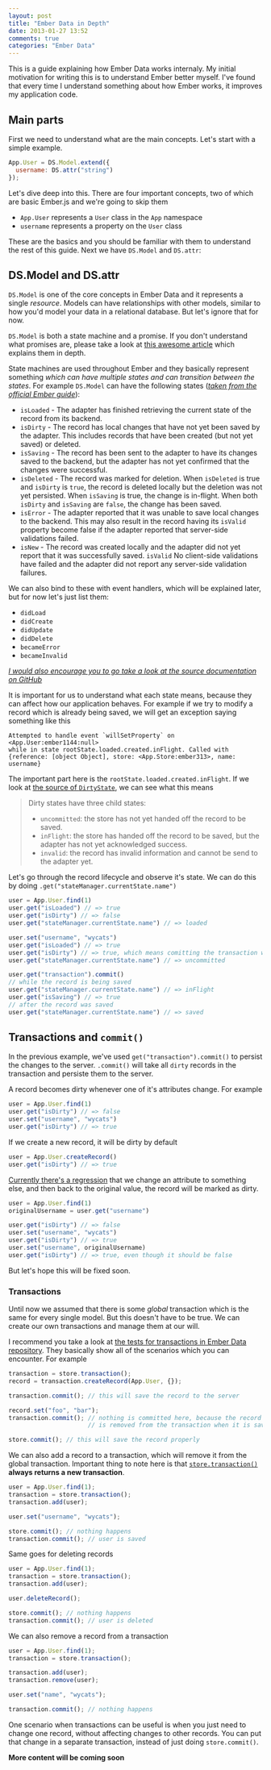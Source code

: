 ```yaml
---
layout: post
title: "Ember Data in Depth"
date: 2013-01-27 13:52
comments: true
categories: "Ember Data"
---
```


This is a guide explaining how Ember Data works internaly. My initial
motivation for writing this is to understand Ember better myself. I've
found that every time I understand something about how Ember works, it
improves my application code.

## Main parts

First we need to understand what are the main concepts. Let's start with
a simple example.


```javascript
App.User = DS.Model.extend({
  username: DS.attr("string")
});
```

Let's dive deep into this. There are four important concepts, two of
which are basic Ember.js and we're going to skip them

- `App.User` represents a `User` class in the `App` namespace
- `username` represents a property on the `User` class

These are the basics and you should be familiar with them to understand
the rest of this guide. Next we have `DS.Model` and `DS.attr`:

## DS.Model and DS.attr

`DS.Model` is one of the core concepts in Ember Data and it represents a
single _resource_. Models can have relationships with other models,
similar to how you'd model your data in a relational database. But let's
ignore that for now.

`DS.Model` is both a state machine and a promise. If you don't
understand what promises are, please take a look at [this awesome
article](https://gist.github.com/3889970) which explains them in depth.

State machines are used throughout Ember and they basically represent something _which can have multiple states and can transition between the states_. For example `DS.Model` can have the following states (*[taken from the official Ember guide](http://emberjs.com/guides/models/model-lifecycle/)*):

- `isLoaded` - The adapter has finished retrieving the current state of the record from its backend.
- `isDirty` - The record has local changes that have not yet been saved by the adapter. This includes records that have been created (but not yet saved) or deleted.
- `isSaving` - The record has been sent to the adapter to have its changes saved to the backend, but the adapter has not yet confirmed that the changes were successful.
- `isDeleted` - The record was marked for deletion. When `isDeleted` is true and `isDirty` is `true`, the record is deleted locally but the deletion was not yet persisted. When `isSaving` is true, the change is in-flight. When both `isDirty` and `isSaving` are `false`, the change has been saved.
- `isError` - The adapter reported that it was unable to save local changes to the backend. This may also result in the record having its `isValid` property become false if the adapter reported that server-side validations failed.
- `isNew` - The record was created locally and the adapter did not yet report that it was successfully saved.
`isValid` No client-side validations have failed and the adapter did not report any server-side validation failures.

We can also bind to these with event handlers, which will be explained later, but for now let's just list them:

- `didLoad`
- `didCreate`
- `didUpdate`
- `didDelete`
- `becameError`
- `becameInvalid`

_[I would also encourage you to go take a look at the source documentation on GitHub](https://github.com/emberjs/data/blob/f274153754cb8b629cd98fc6c590f18bc8ee3ff6/packages/ember-data/lib/system/model/states.js#L223-L245)_

It is important for us to understand what each state means, because they
can affect how our application behaves. For example if we try to modify
a record which is already being saved, we will get an exception saying
something like this

```
Attempted to handle event `willSetProperty` on <App.User:ember1144:null>
while in state rootState.loaded.created.inFlight. Called with
{reference: [object Object], store: <App.Store:ember313>, name: username}
```

The important part here is the `rootState.loaded.created.inFlight`. If
we look at [the source of `DirtyState`](https://github.com/emberjs/data/blob/f274153754cb8b629cd98fc6c590f18bc8ee3ff6/packages/ember-data/lib/system/model/states.js#L254-L261), we can see what this means

> Dirty states have three child states:
>
> - `uncommitted`: the store has not yet handed off the record to be saved.
> - `inFlight`: the store has handed off the record to be saved, but the adapter has not yet acknowledged success.
> - `invalid`: the record has invalid information and cannot be send to the adapter yet.

Let's go through the record lifecycle and observe it's state. We can do
this by doing `.get("stateManager.currentState.name")`

```javascript
user = App.User.find(1)
user.get("isLoaded") // => true
user.get("isDirty") // => false
user.get("stateManager.currentState.name") // => loaded

user.set("username", "wycats")
user.get("isLoaded") // => true
user.get("isDirty") // => true, which means comitting the transaction will save the record
user.get("stateManager.currentState.name") // => uncommitted

user.get("transaction").commit()
// while the record is being saved
user.get("stateManager.currentState.name") // => inFlight
user.get("isSaving") // => true
// after the record was saved
user.get("stateManager.currentState.name") // => saved
```

## Transactions and `commit()`

In the previous example, we've used `get("transaction").commit()` to
persist the changes to the server. `.commit()` will take all `dirty`
records in the transaction and persiste them to the server.

A record becomes dirty whenever one of it's attributes change. For
example

```javascript
user = App.User.find(1)
user.get("isDirty") // => false
user.set("username", "wycats")
user.get("isDirty") // => true
```

If we create a new record, it will be dirty by default

```javascript
user = App.User.createRecord()
user.get("isDirty") // => true
```

[Currently there's a regression](https://github.com/emberjs/data/pull/646)
that we change an attribute to something else, and then back to the
original value, the record will be marked as dirty.

```javascript
user = App.User.find(1)
originalUsername = user.get("username")

user.get("isDirty") // => false
user.set("username", "wycats")
user.get("isDirty") // => true
user.set("username", originalUsername)
user.get("isDirty") // => true, even though it should be false
```

But let's hope this will be fixed soon.

### Transactions

Until now we assumed that there is some *global* transaction which is
the same for every single model. But this doesn't have to be true. We
can create our own transactions and manage them at our will.

I recommend you take a look at [the tests for transactions in Ember Data
repository](https://github.com/emberjs/data/blob/master/packages/ember-data/tests/integration/transactions/basic_test.js).
They basically show all of the scenarios which you can encounter. For
example

```javascript
transaction = store.transaction();
record = transaction.createRecord(App.User, {});

transaction.commit(); // this will save the record to the server

record.set("foo", "bar");
transaction.commit(); // nothing is committed here, because the record
                      // is removed from the transaction when it is saved

store.commit(); // this will save the record properly
```

We can also add a record to a transaction, which will remove it from the
global transaction. Important thing to note here is that
[`store.transaction()`](https://github.com/emberjs/data/blob/master/packages/ember-data/lib/system/store.js#L127-L129)
**always returns a new transaction**.

```javascript
user = App.User.find(1);
transaction = store.transaction();
transaction.add(user);

user.set("username", "wycats");

store.commit(); // nothing happens
transaction.commit(); // user is saved
```

Same goes for deleting records

```javascript
user = App.User.find(1);
transaction = store.transaction();
transaction.add(user);

user.deleteRecord();

store.commit(); // nothing happens
transaction.commit(); // user is deleted
```

We can also remove a record from a transaction

```javascript
user = App.User.find(1);
transaction = store.transaction();

transaction.add(user);
transaction.remove(user);

user.set("name", "wycats");

transaction.commit(); // nothing happens
```

One scenario when transactions can be useful is when you just need to
change one record, without affecting changes to other records. You can
put that change in a separate transaction, instead of just doing
`store.commit()`.


**More content will be coming soon**
